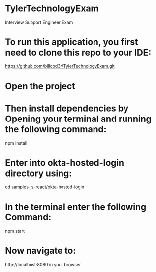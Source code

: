 # TylerTechnologyExam
Interview Support Engineer Exam 

# To run this application, you first need to clone this repo to your IDE:
https://github.com/billcod3r/TylerTechnologyExam.git

# Open the project

# Then install dependencies by Opening your terminal and running the following command:
npm install

# Enter into okta-hosted-login directory using:
cd samples-js-react/okta-hosted-login

# In the terminal enter the following Command:
npm start

# Now navigate to:
http://localhost:8080 in your browser
